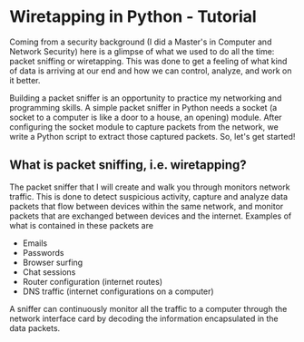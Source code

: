 # Wiretapping in Python - Tutorial
Coming from a security background (I did a Master's in Computer and Network Security) here is a glimpse of what we used to do all the time: packet sniffing or wiretapping. This was done to get a feeling of what kind of data is arriving at our end and how we can control, analyze, and work on it better. 

Building a packet sniffer is an opportunity to practice my networking and programming skills. A simple packet sniffer in Python needs a socket (a socket to a computer is like a door to a house, an opening) module. After configuring the socket module to capture packets from the network, we write a Python script to extract those captured packets.
So, let's get started!

## What is packet sniffing, i.e. wiretapping?
The packet sniffer that I will create and walk you through monitors network traffic. This is done to detect suspicious activity, capture and analyze data packets that flow between devices within the same network, and monitor packets that are exchanged between devices and the internet. Examples of what is contained in these packets are
- Emails
- Passwords
- Browser surfing
- Chat sessions
- Router configuration (internet routes)
- DNS traffic (internet configurations on a computer)

A sniffer can continuously monitor all the traffic to a computer through the network interface card by decoding the information encapsulated in the data packets.
